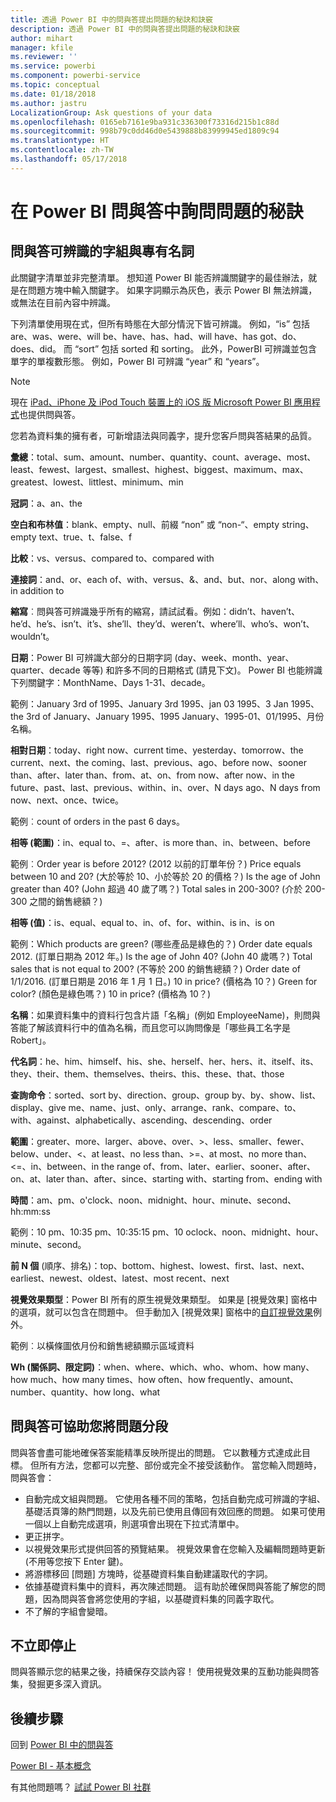 ```yaml
---
title: 透過 Power BI 中的問與答提出問題的秘訣和訣竅
description: 透過 Power BI 中的問與答提出問題的秘訣和訣竅
author: mihart
manager: kfile
ms.reviewer: ''
ms.service: powerbi
ms.component: powerbi-service
ms.topic: conceptual
ms.date: 01/18/2018
ms.author: jastru
LocalizationGroup: Ask questions of your data
ms.openlocfilehash: 0165eb7161e9ba931c336300f73316d215b1c88d
ms.sourcegitcommit: 998b79c0dd46d0e5439888b83999945ed1809c94
ms.translationtype: HT
ms.contentlocale: zh-TW
ms.lasthandoff: 05/17/2018
---
```

# <a name="tips-for-asking-questions-in-power-bi-qa"></a>在 Power BI 問與答中詢問問題的秘訣
## <a name="words-and-terminology-that-qa-recognizes"></a>問與答可辨識的字組與專有名詞
此關鍵字清單並非完整清單。  想知道 Power BI 能否辨識關鍵字的最佳辦法，就是在問題方塊中輸入關鍵字。  如果字詞顯示為灰色，表示 Power BI 無法辨識，或無法在目前內容中辨識。

下列清單使用現在式，但所有時態在大部分情況下皆可辨識。 例如，“is” 包括 are、was、were、will be、have、has、had、will have、has got、do、does、did。  而 “sort” 包括 sorted 和 sorting。  此外，PowerBI 可辨識並包含單字的單複數形態。 例如，Power BI 可辨識 “year” 和 “years”。

> [!NOTE]
> 現在 [iPad、iPhone 及 iPod Touch 裝置上的 iOS 版 Microsoft Power BI 應用程式](mobile-apps-ios-qna.md)也提供問與答。
> 
> 

您若為資料集的擁有者，可新增語法與同義字，提升您客戶問與答結果的品質。

**彙總**：total、sum、amount、number、quantity、count、average、most、least、fewest、largest、smallest、highest、biggest、maximum、max、greatest、lowest、littlest、minimum、min

**冠詞**：a、an、the

**空白和布林值**：blank、empty、null、前綴 “non” 或 “non-“、empty string、empty text、true、t、false、f

**比較**：vs、versus、compared to、compared with

**連接詞**：and、or、each of、with、versus、&、and、but、nor、along with、in addition to

**縮寫**︰問與答可辨識幾乎所有的縮寫，請試試看。例如：didn’t、haven’t、he’d、he’s、isn’t、it’s、she’ll、they’d、weren’t、where’ll、who’s、won’t、wouldn’t。

**日期**：Power BI 可辨識大部分的日期字詞 (day、week、month、year、quarter、decade 等等) 和許多不同的日期格式 (請見下文)。 Power BI 也能辨識下列關鍵字：MonthName、Days 1-31、decade。

範例：January 3rd of 1995、January 3rd 1995、jan 03 1995、3 Jan 1995、the 3rd of January、January 1995、1995 January、1995-01、01/1995、月份名稱。

**相對日期**：today、right now、current time、yesterday、tomorrow、the current、next、the coming、last、previous、ago、before now、sooner than、after、later than、from、at、on、from now、after now、in the future、past、last、previous、within、in、over、N days ago、N days from now、next、once、twice。

範例︰count of orders in the past 6 days。

**相等 (範圍)**：in、equal to、=、after、is more than、in、between、before

範例︰Order year is before 2012? (2012 以前的訂單年份？) Price equals between 10 and 20? (大於等於 10、小於等於 20 的價格？) Is the age of John greater than 40? (John 超過 40 歲了嗎？) Total sales in 200-300? (介於 200-300 之間的銷售總額？)

**相等 (值)**：is、equal、equal to、in、of、for、within、is in、is on

範例：Which products are green? (哪些產品是綠色的？) Order date equals 2012. (訂單日期為 2012 年。) Is the age of John 40? (John 40 歲嗎？) Total sales that is not equal to 200? (不等於 200 的銷售總額？) Order date of 1/1/2016. (訂單日期是 2016 年 1 月 1 日。) 10 in price? (價格為 10？) Green for color? (顏色是綠色嗎？) 10 in price? (價格為 10？)

**名稱**：如果資料集中的資料行包含片語「名稱」(例如 EmployeeName)，則問與答能了解該資料行中的值為名稱，而且您可以詢問像是「哪些員工名字是 Robert」。

**代名詞**：he、him、himself、his、she、herself、her、hers、it、itself、its、they、their、them、themselves、theirs、this、these、that、those

**查詢命令**：sorted、sort by、direction、group、group by、by、show、list、display、give me、name、just、only、arrange、rank、compare、to、with、against、alphabetically、ascending、descending、order

**範圍**：greater、more、larger、above、over、>、less、smaller、fewer、below、under、<、at least、no less than、>=、at most、no more than、<=、in、between、in the range of、from、later、earlier、sooner、after、on、at、later than、after、since、starting with、starting from、ending with

**時間**：am、pm、o'clock、noon、midnight、hour、minute、second、hh:mm:ss

範例：10 pm、10:35 pm、10:35:15 pm、10 oclock、noon、midnight、hour、minute、second。

**前 N 個** (順序、排名)：top、bottom、highest、lowest、first、last、next、earliest、newest、oldest、latest、most recent、next

**視覺效果類型**：Power BI 所有的原生視覺效果類型。  如果是 [視覺效果] 窗格中的選項，就可以包含在問題中。  但手動加入 [視覺效果] 窗格中的[自訂視覺效果](power-bi-custom-visuals.md)例外。

範例︰以橫條圖依月份和銷售總額顯示區域資料

**Wh (關係詞、限定詞)**：when、where、which、who、whom、how many、how much、how many times、how often、how frequently、amount、number、quantity、how long、what

## <a name="qa-helps-you-phrase-the-question"></a>問與答可協助您將問題分段
問與答會盡可能地確保答案能精準反映所提出的問題。 它以數種方式達成此目標。 但所有方法，您都可以完整、部份或完全不接受該動作。 當您輸入問題時，問與答會：

* 自動完成文組與問題。 它使用各種不同的策略，包括自動完成可辨識的字組、基礎活頁簿的熱門問題，以及先前已使用且傳回有效回應的問題。 如果可使用一個以上自動完成選項，則選項會出現在下拉式清單中。
* 更正拼字。
* 以視覺效果形式提供回答的預覽結果。 視覺效果會在您輸入及編輯問題時更新 (不用等您按下 Enter 鍵)。
* 將游標移回 [問題] 方塊時，從基礎資料集自動建議取代的字詞。
* 依據基礎資料集中的資料，再次陳述問題。 這有助於確保問與答能了解您的問題，因為問與答會將您使用的字組，以基礎資料集的同義字取代。
* 不了解的字組會變暗。

## <a name="dont-stop-now"></a>不立即停止
問與答顯示您的結果之後，持續保存交談內容！ 使用視覺效果的互動功能與問答集，發掘更多深入資訊。

## <a name="next-steps"></a>後續步驟
回到 [Power BI 中的問與答](power-bi-q-and-a.md)  

[Power BI - 基本概念](service-basic-concepts.md)  

有其他問題嗎？ [試試 Power BI 社群](http://community.powerbi.com/)


